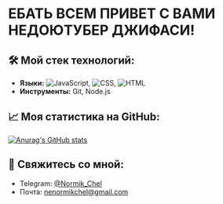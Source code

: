 # ЕБАТЬ ВСЕМ ПРИВЕТ С ВАМИ НЕДОЮТУБЕР ДЖИФАСИ!

## 🛠 Мой стек технологий:
*   **Языки:** ![JavaScript](https://img.shields.io/badge/JavaScript-F7DF1E?style=for-the-badge&logo=javascript&logoColor=black), ![CSS](https://simpleicons.org/icons/css.svg), ![HTML](https://simpleicons.org/icons/htmx.svg)
*   **Инструменты:** Git, Node.js

## 📈 Моя статистика на GitHub:
[![Anurag's GitHub stats](https://github-readme-stats.vercel.app/api?username=NormikChel)](https://github.com/anuraghazra/github-readme-stats)

## 🔗 Свяжитесь со мной:
*   Telegram: [@Normik_Chel](https://t.me/Normik_Chel)
*   Почта: nenormikchel@gmail.com

